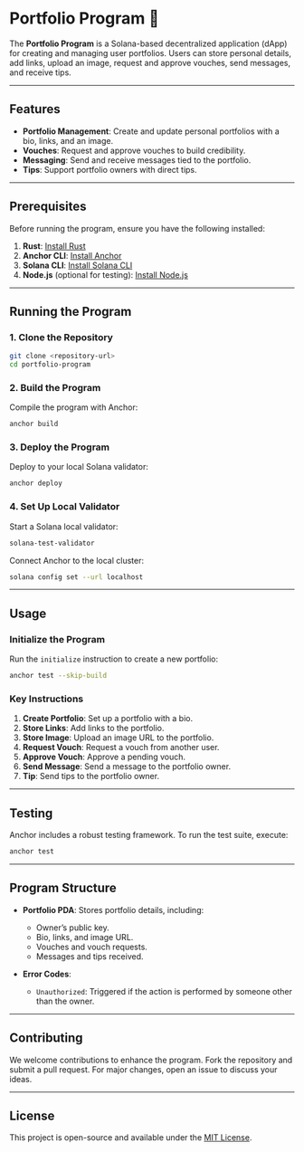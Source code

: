 # Portfolio Program 📁

The **Portfolio Program** is a Solana-based decentralized application (dApp) for creating and managing user portfolios. Users can store personal details, add links, upload an image, request and approve vouches, send messages, and receive tips.

---

## Features

- **Portfolio Management**: Create and update personal portfolios with a bio, links, and an image.
- **Vouches**: Request and approve vouches to build credibility.
- **Messaging**: Send and receive messages tied to the portfolio.
- **Tips**: Support portfolio owners with direct tips.

---

## Prerequisites

Before running the program, ensure you have the following installed:

1. **Rust**: [Install Rust](https://www.rust-lang.org/tools/install)
2. **Anchor CLI**: [Install Anchor](https://book.anchor-lang.com/chapter_3/installation.html)
3. **Solana CLI**: [Install Solana CLI](https://docs.solana.com/cli/install-solana-cli-tools)
4. **Node.js** (optional for testing): [Install Node.js](https://nodejs.org)

---

## Running the Program

### 1. Clone the Repository

```bash
git clone <repository-url>
cd portfolio-program
```

### 2. Build the Program

Compile the program with Anchor:

```bash
anchor build
```

### 3. Deploy the Program

Deploy to your local Solana validator:

```bash
anchor deploy
```

### 4. Set Up Local Validator

Start a Solana local validator:

```bash
solana-test-validator
```

Connect Anchor to the local cluster:

```bash
solana config set --url localhost
```

---

## Usage

### Initialize the Program

Run the `initialize` instruction to create a new portfolio:

```bash
anchor test --skip-build
```

### Key Instructions

1. **Create Portfolio**: Set up a portfolio with a bio.
2. **Store Links**: Add links to the portfolio.
3. **Store Image**: Upload an image URL to the portfolio.
4. **Request Vouch**: Request a vouch from another user.
5. **Approve Vouch**: Approve a pending vouch.
6. **Send Message**: Send a message to the portfolio owner.
7. **Tip**: Send tips to the portfolio owner.

---

## Testing

Anchor includes a robust testing framework. To run the test suite, execute:

```bash
anchor test
```

---

## Program Structure

- **Portfolio PDA**: Stores portfolio details, including:
  - Owner’s public key.
  - Bio, links, and image URL.
  - Vouches and vouch requests.
  - Messages and tips received.

- **Error Codes**:
  - `Unauthorized`: Triggered if the action is performed by someone other than the owner.

---

## Contributing

We welcome contributions to enhance the program. Fork the repository and submit a pull request. For major changes, open an issue to discuss your ideas.

---

## License

This project is open-source and available under the [MIT License](LICENSE).
